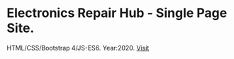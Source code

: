 # Electronics Repair Hub - Single Page Site. 
HTML/CSS/Bootstrap 4/JS-ES6.
Year:2020.
[Visit](https://vulcan-logic.github.io/erh/)

